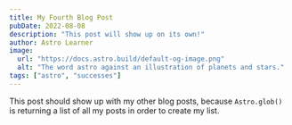 ```yaml
---
title: My Fourth Blog Post
pubDate: 2022-08-08
description: "This post will show up on its own!"
author: Astro Learner
image: 
  url: "https://docs.astro.build/default-og-image.png"
  alt: "The word astro against an illustration of planets and stars."
tags: ["astro", "successes"]
---
```

This post should show up with my other blog posts, because `Astro.glob()` is returning a list of all my posts in order to create my list.